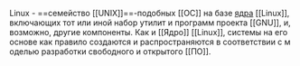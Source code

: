 Linux - ==семейство [[UNIX]]==-подобных [[ОС]] на базе [ядра](Ядро.md) [[Linux]], 
включающих тот или иной набор утилит и программ проекта [[GNU]], и, возможно, другие компоненты. Как и [[Ядро]] [[Linux]], системы на его основе как правило создаются и распространяются в соответствии с моделью разработки свободного и открытого [[ПО]]. 